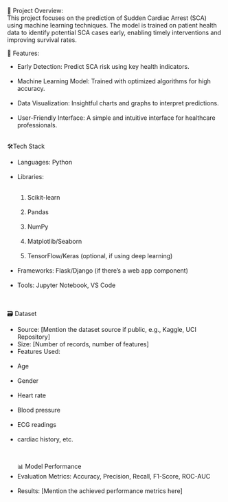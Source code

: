📌 Project Overview:
<br>
This project focuses on the prediction of Sudden Cardiac Arrest (SCA) using machine learning techniques. The model is trained on patient health data to identify potential SCA cases early, enabling timely interventions and improving survival rates.

🚀 Features:
<br>
<ul>
<li>Early Detection: Predict SCA risk using key health indicators.</li>
<br>
<li>Machine Learning Model: Trained with optimized algorithms for high accuracy.</li>
<br>
<li>Data Visualization: Insightful charts and graphs to interpret predictions.</li>
<br>
<li>User-Friendly Interface: A simple and intuitive interface for healthcare professionals.</li>
</ul><br>
🛠️Tech Stack
  <br>
  <ul>
<li>Languages: Python</li>
  <br>
<li>Libraries:</li>
  <br>
<ol>
   <li>Scikit-learn</li>
  <br>
<li>Pandas</li>
  <br>
<li>NumPy</li><br>
<li>Matplotlib/Seaborn</li><br>
<li>TensorFlow/Keras (optional, if using deep learning)</li><br>
</ol>
<li>Frameworks: Flask/Django (if there’s a web app component)</li><br>
<li>Tools: Jupyter Notebook, VS Code</li><br>
</ul><br>
🗃️ Dataset<br>
<ul>
<li>Source: [Mention the dataset source if public, e.g., Kaggle, UCI Repository]
</li>
<li>Size: [Number of records, number of features]</li>
<li>Features Used:</li><br>
<li>Age</li><br>
<li>Gender</li><br>
<li>Heart rate</li><br>
<li>Blood pressure</li><br>
<li>ECG readings</li><br>
<li> cardiac history, etc.</li>
</ul>
<br>
<ul>
📊 Model Performance
<br>
<li>Evaluation Metrics: Accuracy, Precision, Recall, F1-Score, ROC-AUC</li><br>
<li>Results: [Mention the achieved performance metrics here]</li>
</ul>
